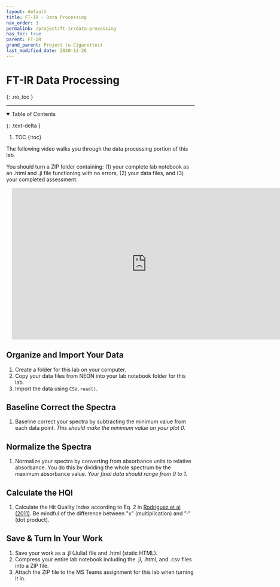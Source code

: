 ```yaml
---
layout: default
title: FT-IR - Data Processing
nav_order: 3
permalink: /project/ft-ir/data-processing
has_toc: true
parent: FT-IR
grand_parent: Project (e-Cigarettes)
last_modified_date: 2020-12-26
---
```


# FT-IR Data Processing
{: .no_toc  }

----

<details open markdown="block">
  <summary>
  Table of Contents
  </summary>

  {: .text-delta }
1. TOC
{:toc}
</details>


The following video walks you through the data processing portion of this lab.


<div class="tip">
You should turn a ZIP folder containing: (1) your complete lab notebook as an .html and .jl file functioning with no errors, (2) your data files, and (3) your completed assessment.
</div>


<iframe src="https://wcu.hosted.panopto.com/Panopto/Pages/Embed.aspx?id=683a0991-3eb6-4e62-8bda-ac4600e1a364&autoplay=false&offerviewer=true&showtitle=true&showbrand=false&start=0&interactivity=all" height="405" width="720" frameBorder = "0" style="border: 0px solid #464646; display: block; margin: 15px;" allowfullscreen allow="autoplay"></iframe>

## Organize and Import Your Data

1. Create a folder for this lab on your computer.
1. Copy your data files from NEON into your lab notebook folder for this lab.
1. Import the data using `CSV.read()`.

## Baseline Correct the Spectra 

1. Baseline correct your spectra by subtracting the minimum value from each data point.  *This should make the minimum value on your plot 0.*

## Normalize the Spectra

1. Normalize your spectra by converting from absorbance units to relative absorbance.  You do this by dividing the whole spectrum by the maximum absorbance value.  *Your final data should range from 0 to 1.*

## Calculate the HQI  

1. Calculate the Hit Quality Index according to Eq. 2 in [Rodriguez et al (2011)](https://www.researchgate.net/publication/51602215_Standardization_of_Raman_spectra_for_transfer_of_spectral_libraries_across_different_instruments).  Be mindful of the difference between "x" (multiplication) and "·" (dot product).

## Save & Turn In Your Work

1. Save your work as a .jl (Julia) file and .html (static HTML).
1. Compress your entire lab notebook including the .jl, .html, and .csv files into a ZIP file.
1. Attach the ZIP file to the MS Teams assignment for this lab when turning it in.

